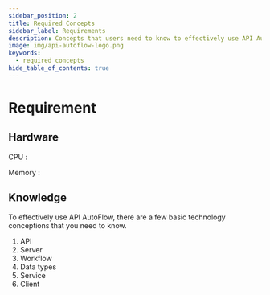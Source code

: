 ```yaml
---
sidebar_position: 2
title: Required Concepts
sidebar_label: Requirements
description: Concepts that users need to know to effectively use API AutoFlow
image: img/api-autoflow-logo.png
keywords:
  - required concepts
hide_table_of_contents: true
---
```


# Requirement


## Hardware

CPU : 

Memory : 

## Knowledge

To effectively use API AutoFlow, there are a few basic technology conceptions that you need to know.

1. API
2. Server
3. Workflow
4. Data types
5. Service
6. Client